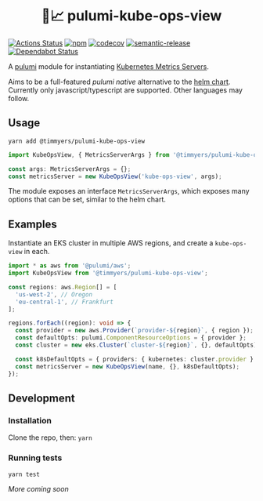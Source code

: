 <h1 align="center">🍹📈 pulumi-kube-ops-view</h1>

[![Actions Status](https://github.com/timmyers/pulumi-kube-ops-view/workflows/CI/badge.svg)](https://github.com/timmyers/pulumi-kube-ops-view/actions)
[![npm](https://img.shields.io/npm/v/@timmyers/pulumi-kube-ops-view.svg?style=popout)](https://www.npmjs.com/package/@timmyers/pulumi-kube-ops-view)
[![codecov](https://codecov.io/gh/timmyers/pulumi-kube-ops-view/branch/master/graph/badge.svg)](https://codecov.io/gh/timmyers/pulumi-kube-ops-view)
[![semantic-release](https://img.shields.io/badge/%20%20%F0%9F%93%A6%F0%9F%9A%80-semantic--release-e10079.svg)](https://github.com/semantic-release/semantic-release)
[![Dependabot Status](https://api.dependabot.com/badges/status?host=github&repo=timmyers/pulumi-kube-ops-view)](https://dependabot.com)

A [pulumi](https://www.pulumi.com) module for instantiating [Kubernetes Metrics Servers](https://github.com/kubernetes-incubator/kube-ops-view).

Aims to be a full-featured *pulumi native* alternative to the [helm chart](https://github.com/helm/charts/tree/master/stable/kube-ops-view). Currently only javascript/typescript are supported.  Other languages may follow.

## Usage

`yarn add @timmyers/pulumi-kube-ops-view`

```typescript
import KubeOpsView, { MetricsServerArgs } from '@timmyers/pulumi-kube-ops-view';

const args: MetricsServerArgs = {};
const metricsServer = new KubeOpsView('kube-ops-view', args);
```

The module exposes an interface `MetricsServerArgs`, which exposes many options that can be set, similar to the helm chart.

## Examples
Instantiate an EKS cluster in multiple AWS regions, and create a `kube-ops-view` in each.
```typescript
import * as aws from '@pulumi/aws';
import KubeOpsView from '@timmyers/pulumi-kube-ops-view';

const regions: aws.Region[] = [
  'us-west-2', // Oregon
  'eu-central-1', // Frankfurt
];

regions.forEach((region): void => {
  const provider = new aws.Provider(`provider-${region}`, { region });
  const defaultOpts: pulumi.ComponentResourceOptions = { provider };
  const cluster = new eks.Cluster(`cluster-${region}`, {}, defaultOpts);

  const k8sDefaultOpts = { providers: { kubernetes: cluster.provider } };
  const metricsServer = new KubeOpsView(name, {}, k8sDefaultOpts);
});
```

## Development
### Installation
Clone the repo, then:
`yarn`

### Running tests
`yarn test`

_More coming soon_